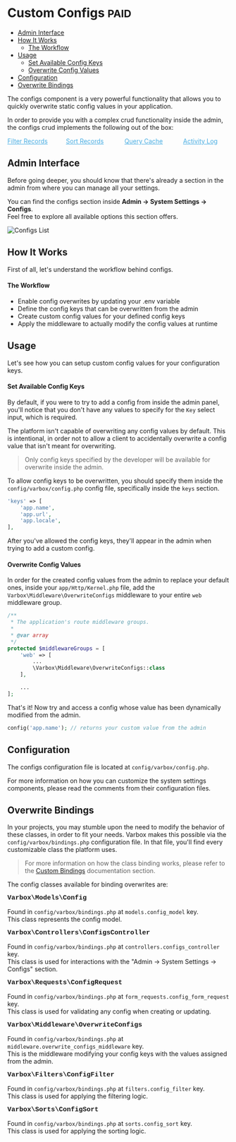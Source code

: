 <h1>Custom Configs <small class="paid">PAID</small></h1>

- [Admin Interface](#admin-interface)
- [How It Works](#how-it-works)
    - [The Workflow](#the-workflow)
- [Usage](#usage)
    - [Set Available Config Keys](#set-available-config-keys)
    - [Overwrite Config Values](#overwrite-config-values)
- [Configuration](#configuration)
- [Overwrite Bindings](#overwrite-bindings)

<p id="first-p">
The configs component is a very powerful functionality that allows you to quickly overwrite static config values in your application.
</p>

In order to provide you with a complex crud functionality inside the admin, the configs crud implements the following out of the box:

<style>
    #available-filter-operators-list > p {
        column-count: 4; -moz-column-count: 4; -webkit-column-count: 4;
        column-gap: 2em; -moz-column-gap: 2em; -webkit-column-gap: 2em;
    }

    #available-filter-operators-list a {
        display: block;
        color: #4AAEE3;
    }
</style>
<div id="available-filter-operators-list" markdown="1">

[Filter Records](/docs/{{version}}/filter-records)
[Sort Records](/docs/{{version}}/sort-records)
[Query Cache](/docs/{{version}}/query-cache)
[Activity Log](/docs/{{version}}/activity-log)

</div>

<a name="admin-interface"></a>
## Admin Interface

Before going deeper, you should know that there's already a section in the admin from where you can manage all your settings.

You can find the configs section inside **Admin -> System Settings -> Configs**.   
Feel free to explore all available options this section offers.

![Configs List](/docs/{{version}}/configs-list.png)

<a name="how-it-works"></a>
## How It Works

First of all, let's understand the workflow behind configs.

<a name="the-configs-workflow"></a>
#### The Workflow

- Enable config overwrites by updating your .env variable
- Define the config keys that can be overwritten from the admin
- Create custom config values for your defined config keys
- Apply the middleware to actually modify the config values at runtime

<a name="usage"></a>
## Usage

Let's see how you can setup custom config values for your configuration keys.

<a name="set-available-config-keys"></a>
#### Set Available Config Keys

By default, if you were to try to add a config from inside the admin panel, you'll notice that you don't have any values to specify for the `Key` select input, which is required.

The platform isn't capable of overwriting any config values by default. This is intentional, in order not to allow a client to accidentally overwrite a config value that isn't meant for overwriting.

> Only config keys specified by the developer will be available for overwrite inside the admin.

To allow config keys to be overwritten, you should specify them inside the `config/varbox/config.php` config file, specifically inside the `keys` section.

```php
'keys' => [
    'app.name',
    'app.url',
    'app.locale',
],
```

After you've allowed the config keys, they'll appear in the admin when trying to add a custom config.

<a name="overwrite-config-values"></a>
#### Overwrite Config Values

In order for the created config values from the admin to replace your default ones, inside your `app/Http/Kernel.php` file, add the `Varbox\Middleware\OverwriteConfigs` middleware to your entire `web` middleware group.

```php
/**
 * The application's route middleware groups.
 *
 * @var array
 */
protected $middlewareGroups = [
    'web' => [
        ...
        \Varbox\Middleware\OverwriteConfigs::class
    ],

    ...
];
```

That's it! Now try and access a config whose value has been dynamically modified from the admin.

```php
config('app.name'); // returns your custom value from the admin
```

<a name="configuration"></a>
## Configuration

The configs configuration file is located at `config/varbox/config.php`.

For more information on how you can customize the system settings components, please read the comments from their configuration files.

<a name="overwrite-bindings"></a>
## Overwrite Bindings

In your projects, you may stumble upon the need to modify the behavior of these classes, in order to fit your needs.
Varbox makes this possible via the `config/varbox/bindings.php` configuration file. In that file, you'll find every customizable class the platform uses.

> For more information on how the class binding works, please refer to the [Custom Bindings](/docs/{{version}}/custom-bindings) documentation section.

<style>
    p.overwrite-class {
        display: block;
        font-family: SFMono-Regular,Menlo,Monaco,Consolas,Liberation Mono,Courier New,monospace;
        font-weight: 600;
        font-size: 15px;
        margin: 0;
    }
</style>

The config classes available for binding overwrites are:

<p class="overwrite-class">Varbox\Models\Config</p>

Found in `config/varbox/bindings.php` at `models.config_model` key.   
This class represents the config model.

<p class="overwrite-class">Varbox\Controllers\ConfigsController</p>

Found in `config/varbox/bindings.php` at `controllers.configs_controller` key.   
This class is used for interactions with the "Admin -> System Settings -> Configs" section.

<p class="overwrite-class">Varbox\Requests\ConfigRequest</p>

Found in `config/varbox/bindings.php` at `form_requests.config_form_request` key.   
This class is used for validating any config when creating or updating.

<p class="overwrite-class">Varbox\Middleware\OverwriteConfigs</p>

Found in `config/varbox/bindings.php` at `middleware.overwrite_configs_middleware` key.   
This is the middleware modifying your config keys with the values assigned from the admin.

<p class="overwrite-class">Varbox\Filters\ConfigFilter</p>

Found in `config/varbox/bindings.php` at `filters.config_filter` key.   
This class is used for applying the filtering logic.

<p class="overwrite-class">Varbox\Sorts\ConfigSort</p>

Found in `config/varbox/bindings.php` at `sorts.config_sort` key.   
This class is used for applying the sorting logic.
